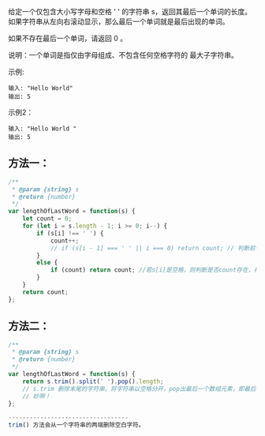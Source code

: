 给定一个仅包含大小写字母和空格 ' ' 的字符串 s，返回其最后一个单词的长度。如果字符串从左向右滚动显示，那么最后一个单词就是最后出现的单词。

如果不存在最后一个单词，请返回 0 。

说明：一个单词是指仅由字母组成、不包含任何空格字符的 最大子字符串。

示例:

    输入: "Hello World"
    输出: 5

示例2：

    输入: "Hello World "
    输出: 5

## 方法一：

```js
/**
 * @param {string} s
 * @return {number}
 */
var lengthOfLastWord = function(s) {
    let count = 0;
    for (let i = s.length - 1; i >= 0; i--) {
        if (s[i] !== ' ') {
            count++;
            // if (s[i - 1] === ' ' || i === 0) return count; // 判断前一个字符是否是空格||是否到达边界
        }
        else {
            if (count) return count; //若s[i]是空格，则判断是否count存在，存在则返回单词长度 
        }
    }
    return count;
};
```

## 方法二：

```js
/**
 * @param {string} s
 * @return {number}
 */
var lengthOfLastWord = function(s) {
    return s.trim().split(' ').pop().length;
    // s.trim 删除末尾的字符串，将字符串以空格分开，pop出最后一个数组元素，即最后一个单词，求其长度
    // 妙啊！
};

----------------------------------
trim() 方法会从一个字符串的两端删除空白字符。
```